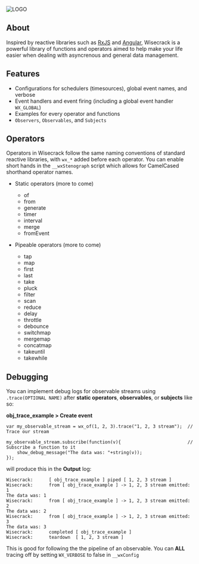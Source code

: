 ![LOGO](https://user-images.githubusercontent.com/25496262/214130065-2415c270-90f6-4bb5-95c4-3b8eee20a5d6.png)

## About
Inspired by reactive libraries such as [RxJS](https://github.com/ReactiveX/rxjs) and [Angular](https://github.com/angular), Wisecrack is a powerful library of functions and operators aimed to help make your life easier when dealing with asyncrenous and general data management.

## Features
- Configurations for schedulers (timesources), global event names, and verbose
- Event handlers and event firing (including a global event handler `WX_GLOBAL`)
- Examples for every operator and functions
- `Observers`, `Observables`, and `Subjects`

## Operators
Operators in Wisecrack follow the same naming conventions of standard reactive libraries, with `wx_*` added before each operator. You can enable short hands in the `__wxStenograph` script which allows for CamelCased shorthand operator names. 

- Static operators (more to come)
  - of
  - from
  - generate
  - timer
  - interval
  - merge
  - fromEvent
  
- Pipeable operators (more to come)
  - tap
  - map
  - first
  - last
  - take
  - pluck
  - filter
  - scan
  - reduce
  - delay
  - throttle
  - debounce
  - switchmap
  - mergemap
  - concatmap
  - takeuntil
  - takewhile

## Debugging
You can implement debug logs for observable streams using `.trace(OPTIONAL NAME)` after **static operators**, **observables**, or **subjects** like so:

**obj_trace_example > Create event**
```
var my_observable_stream = wx_of(1, 2, 3).trace("1, 2, 3 stream");  // Trace our stream

my_observable_stream.subscribe(function(v){                         // Subscribe a function to it
    show_debug_message("The data was: "+string(v));
});
```

will produce this in the **Output** log:
```
Wisecrack:		[ obj_trace_example ] piped [ 1, 2, 3 stream ]
Wisecrack:		from [ obj_trace_example ] -> 1, 2, 3 stream emitted: 1
The data was: 1
Wisecrack:		from [ obj_trace_example ] -> 1, 2, 3 stream emitted: 2
The data was: 2
Wisecrack:		from [ obj_trace_example ] -> 1, 2, 3 stream emitted: 3
The data was: 3
Wisecrack:		completed [ obj_trace_example ]
Wisecrack:		teardown  [ 1, 2, 3 stream ]
```

This is good for following the the pipeline of an observable. You can **ALL** tracing off by setting `WX_VERBOSE` to false in `__wxConfig`
